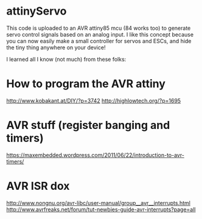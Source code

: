 # attinyServo
This code is uploaded to an AVR attiny85 mcu (84 works too) to generate servo control signals based on an analog input. I like this concept because you can now easily make a small controller for servos and ESCs, and hide the tiny thing anywhere on your device! 

I learned all I know (not much) from these folks:

# How to program the AVR attiny
http://www.kobakant.at/DIY/?p=3742
http://highlowtech.org/?p=1695

# AVR stuff (register banging and timers)
https://maxembedded.wordpress.com/2011/06/22/introduction-to-avr-timers/

# AVR ISR dox
http://www.nongnu.org/avr-libc/user-manual/group__avr__interrupts.html
http://www.avrfreaks.net/forum/tut-newbies-guide-avr-interrupts?page=all
